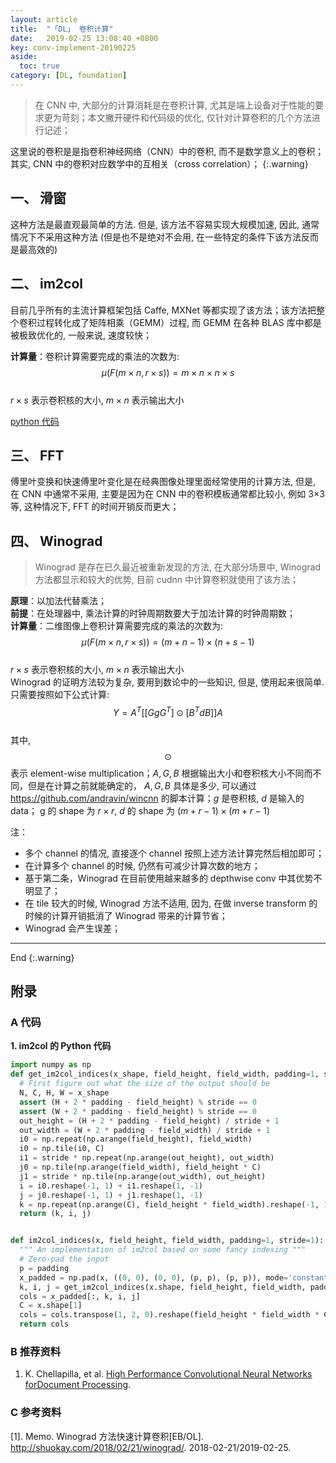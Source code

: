 ```yaml
---
layout: article
title:  "「DL」 卷积计算"
date:   2019-02-25 13:08:40 +0800
key: conv-implement-20190225
aside:
  toc: true
category: [DL, foundation]
---
```


>在 CNN 中, 大部分的计算消耗是在卷积计算, 尤其是端上设备对于性能的要求更为苛刻；本文撇开硬件和代码级的优化, 仅针对计算卷积的几个方法进行记述；    

这里说的卷积是是指卷积神经网络（CNN）中的卷积, 而不是数学意义上的卷积；其实, CNN 中的卷积对应数学中的互相关（cross correlation）；
{:.warning}  

<!--more-->

## 一、 滑窗
这种方法是最直观最简单的方法. 但是, 该方法不容易实现大规模加速, 因此, 通常情况下不采用这种方法 (但是也不是绝对不会用, 在一些特定的条件下该方法反而是最高效的)

## 二、 im2col
目前几乎所有的主流计算框架包括 Caffe, MXNet 等都实现了该方法；该方法把整个卷积过程转化成了矩阵相乘（GEMM）过程, 而 GEMM 在各种 BLAS 库中都是被极致优化的, 一般来说, 速度较快；  

**计算量**：卷积计算需要完成的乘法的次数为:  
$$\mu(F(m \times n, r \times s)) = m \times n \times n \times s \tag{1.1}$$  
$r \times s$ 表示卷积核的大小, $m \times n$ 表示输出大小  

[python 代码](#py_code_img2col)  

## 三、 FFT
傅里叶变换和快速傅里叶变化是在经典图像处理里面经常使用的计算方法, 但是, 在 CNN 中通常不采用, 主要是因为在 CNN 中的卷积模板通常都比较小, 例如 3×3 等, 这种情况下, FFT 的时间开销反而更大；

## 四、 Winograd
>Winograd 是存在已久最近被重新发现的方法, 在大部分场景中, Winograd 方法都显示和较大的优势, 目前 cudnn 中计算卷积就使用了该方法；  

**原理**：以加法代替乘法；  
**前提**：在处理器中, 乘法计算的时钟周期数要大于加法计算的时钟周期数；  
**计算量**：二维图像上卷积计算需要完成的乘法的次数为:  
$$\mu(F(m \times n, r \times s)) = (m+n-1) \times (n+s-1) \tag{2.1}$$  
$r \times s$ 表示卷积核的大小, $m \times n$ 表示输出大小  
Winograd 的证明方法较为复杂, 要用到数论中的一些知识, 但是, 使用起来很简单. 只需要按照如下公式计算:    
$$Y = A^T [[GgG^T] \odot [B^TdB]]A \tag{2.2}$$  
其中, $$\odot$$ 表示 element-wise multiplication；$A,G,B$ 根据输出大小和卷积核大小不同而不同，但是在计算之前就能确定的， $A,G,B$ 具体是多少, 可以通过 <https://github.com/andravin/wincnn> 的脚本计算；$g$ 是卷积核, $d$ 是输入的 data； g 的 shape 为 $r \times r$, $d$ 的 shape 为 $(m+r−1) \times (m+r−1)$  

注：  
- 多个 channel 的情况, 直接逐个 channel 按照上述方法计算完然后相加即可；  
- 在计算多个 channel 的时候, 仍然有可减少计算次数的地方；  
- 基于第二条，Winograd 在目前使用越来越多的 depthwise conv 中其优势不明显了；  
- 在 tile 较大的时候, Winograd 方法不适用, 因为, 在做 inverse transform 的时候的计算开销抵消了 Winograd 带来的计算节省；  
- Winograd 会产生误差；   

-------------------  
 End
{:.warning}  



## 附录
### A 代码
<span id="py_code_img2col">**1. im2col 的 Python 代码**</span>   
```python
import numpy as np
def get_im2col_indices(x_shape, field_height, field_width, padding=1, stride=1):
  # First figure out what the size of the output should be
  N, C, H, W = x_shape
  assert (H + 2 * padding - field_height) % stride == 0
  assert (W + 2 * padding - field_height) % stride == 0
  out_height = (H + 2 * padding - field_height) / stride + 1
  out_width = (W + 2 * padding - field_width) / stride + 1
  i0 = np.repeat(np.arange(field_height), field_width)
  i0 = np.tile(i0, C)
  i1 = stride * np.repeat(np.arange(out_height), out_width)
  j0 = np.tile(np.arange(field_width), field_height * C)
  j1 = stride * np.tile(np.arange(out_width), out_height)
  i = i0.reshape(-1, 1) + i1.reshape(1, -1)
  j = j0.reshape(-1, 1) + j1.reshape(1, -1)
  k = np.repeat(np.arange(C), field_height * field_width).reshape(-1, 1)
  return (k, i, j)


def im2col_indices(x, field_height, field_width, padding=1, stride=1):
  """ An implementation of im2col based on some fancy indexing """
  # Zero-pad the input
  p = padding
  x_padded = np.pad(x, ((0, 0), (0, 0), (p, p), (p, p)), mode='constant')
  k, i, j = get_im2col_indices(x.shape, field_height, field_width, padding, stride)
  cols = x_padded[:, k, i, j]
  C = x.shape[1]
  cols = cols.transpose(1, 2, 0).reshape(field_height * field_width * C, -1)
  return cols
```

### B 推荐资料
1. K. Chellapilla, et al. [High Performance Convolutional Neural Networks forDocument Processing](https://hal.archives-ouvertes.fr/file/index/docid/112631/filename/p1038112283956.pdf).   


### C 参考资料

[1].  Memo. Winograd 方法快速计算卷积[EB/OL]. <http://shuokay.com/2018/02/21/winograd/>. 2018-02-21/2019-02-25.   
